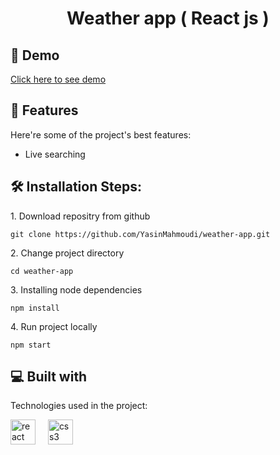 <h1 align="center" id="title"> Weather app ( React js ) </h1>

<h2>🚀 Demo</h2>

[Click here to see demo](https://weather-app-eight-eta-65.vercel.app/)

  
  
<h2>🧐 Features</h2>

Here're some of the project's best features:

*   Live searching

<h2>🛠️ Installation Steps:</h2>

<p>1. Download repositry from github</p>

```
git clone https://github.com/YasinMahmoudi/weather-app.git
```

<p>2. Change project directory</p>

```
cd weather-app
```

<p>3. Installing node dependencies</p>

```
npm install
```

<p>4. Run project locally</p>

```
npm start
```

  
  
<h2>💻 Built with</h2>

Technologies used in the project:

<div align="left">
  <img src="https://cdn.jsdelivr.net/gh/devicons/devicon/icons/react/react-original.svg" height="40" alt="react logo"  />
  <img width="12" />
  <img src="https://cdn.jsdelivr.net/gh/devicons/devicon/icons/css3/css3-original.svg" height="40" alt="css3 logo"  />
</div>
